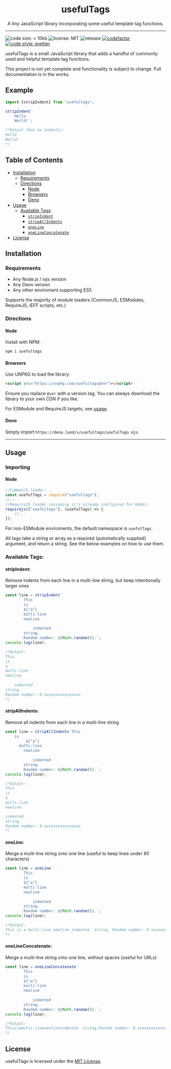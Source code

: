 <h1 align="center">usefulTags</h1>
<p align="center">A tiny JavaScript library incorporating some useful template tag functions.</p>

---
![code size: < 10kb](https://img.shields.io/github/languages/code-size/thethunderguys/usefulTags) ![license: MIT](https://img.shields.io/github/license/thethunderguys/usefulTags?color=orange) ![release](https://img.shields.io/github/v/release/thethunderguys/usefulTags?sort=semver&color=brightgreen) [![codefactor](https://img.shields.io/codefactor/grade/github/thethunderguys/usefulTags/trunk?label=codefactor&logo=codefactor)](https://www.codefactor.io/repository/github/thethunderguys/usefultags) [![code style: prettier](https://img.shields.io/badge/code%20style-prettier-ff69b4?logo=prettier&logoColor=informational)](https://github.com/prettier/prettier)

usefulTags is a small JavaScript library that adds a handful of commonly used and helpful template tag functions.

This project is not yet complete and functionality is subject to change. Full documentation is in the works.

## Example
```js
import {stripIndent} from "usefultags";

stripIndent`
    Hello
    World!`;

/*Output (has no indents):
Hello
World!
*/
```

## Table of Contents
- [Installation](#installation)
    - [Requirements](#requirements)
    - [Directions](#directions)
        - [Node](#node)
        - [Browsers](#browsers)
        - [Deno](#deno)
- [Usage](#usage)
    - [Available Tags](#available-tags)
        - [`stripIndent`](#stripindent)
        - [`stripAllIndents`](#stripallindents)
        - [`oneLine`](#oneline)
        - [`oneLineConcatenate`](#onelineconcatenate)
- [License](#license)

## Installation
### Requirements
- Any Node.js / iojs version
- Any Deno version
- Any other enviroment supporting ES5

Supports the majority of module loaders (CommonJS, ESModules, RequireJS, IEFF scripts, etc.)

### Directions
#### Node
Install with NPM:
```sh
npm i usefultags
```

#### Browsers
Use UNPKG to load the library:
```html
<script src="https://unpkg.com/usefultags@ver"></script>
```
Ensure you replace `@ver` with a version tag. You can always download the library to your own CDN if you like.

For ESModule and RequireJS targets, see [usage](#usage).
#### Deno
Simply import `https://deno.land/x/usefultags/usefulTags.mjs`.

---
## Usage
### Importing
#### Node
```js
//CommonJS loader:
const usefulTags = require("usefultags");
//----
//RequireJS loader (assuming it's already configured for Node):
requirejs(["usefultags"], (usefulTags) => {
    //...
});
```
For non-ESModule enviroments, the default namespace is `usefulTags`.

All tags take a string or array as a required (automatically supplied) argument, and return a string.
See the below examples on how to use them.

### Available Tags:
#### stripIndent:
Remove indents from each line in a multi-line string, but keep intentionally larger ones
```js
const line = stripIndent`
        This
        is
        ${"a"}
        multi-line
        newline
         
            indented  
        string.
        Random number: ${Math.random()}.`;
console.log(line);

/*Output:
This
is
a
multi-line
newline
 
    indented  
string.
Random number: 0.xxxxxxxxxxxxxxxx.
*/
```

#### stripAllIndents:
Remove all indents from each line in a multi-line string
```js
const line = stripAllIndents`This
    is
         ${"a"}
      multi-line
        newline
         
            indented  
        string.
        Random number: ${Math.random()}.`;
console.log(line);

/*Output:
This
is
a
multi-line
newline

indented  
string.
Random number: 0.xxxxxxxxxxxxxxxx.
*/
```
#### oneLine:
Merge a multi-line string onto one line (useful to keep lines under 80 characters)
```js
const line = oneLine`
        This
        is
        ${"a"}
        multi-line
        newline
         
            indented  
        string.
        Random number: ${Math.random()}.`;
console.log(line);

/*Output:
This is a multi-line newline indented  string. Random number: 0.xxxxxxxxxxxxxxxx.
*/
```

#### oneLineConcatenate:
Merge a multi-line string onto one line, without spaces (useful for URLs)
```js
const line = oneLineConcatenate`
        This
        is
        ${"a"}
        multi-line
        newline
         
            indented  
        string.
        Random number: ${Math.random()}.`;
console.log(line);

/*Output:
Thisisamulti-linenewlineindented  string.Random number: 0.xxxxxxxxxxxxxxxx.
*/
```
## License
usefulTags is licensed under the [MIT License](https://choosealicense.com/licenses/mit/).

